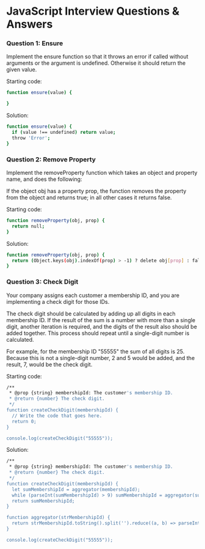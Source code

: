 # JavaScript Interview Questions & Answers

### Question 1: Ensure

Implement the ensure function so that it throws an error if called without arguments or the argument is undefined. Otherwise it should return the given value.

Starting code:

```sh
function ensure(value) {

}
```

Solution:

```sh
function ensure(value) {
  if (value !== undefined) return value;
  throw 'Error';
}
```

### Question 2: Remove Property

Implement the removeProperty function which takes an object and property name, and does the following:

If the object obj has a property prop, the function removes the property from the object and returns true; in all other cases it returns false.

Starting code:

```sh
function removeProperty(obj, prop) {
  return null;
}
```

Solution:

```sh
function removeProperty(obj, prop) {
  return (Object.keys(obj).indexOf(prop) > -1) ? delete obj[prop] : false;
}
```

### Question 3: Check Digit

Your company assigns each customer a membership ID, and you are implementing a check digit for those IDs.

The check digit should be calculated by adding up all digits in each membership ID. If the result of the sum is a number with more than a single digit, another iteration is required, and the digits of the result also should be added together. This process should repeat until a single-digit number is calculated.

For example, for the membership ID "55555" the sum of all digits is 25. Because this is not a single-digit number, 2 and 5 would be added, and the result, 7, would be the check digit.

Starting code:

```sh
/**
 * @prop {string} membershipId: The customer's membership ID.
 * @return {number} The check digit.
 */
function createCheckDigit(membershipId) {
  // Write the code that goes here.
  return 0;
}

console.log(createCheckDigit("55555"));
```

Solution:

```sh
/**
 * @prop {string} membershipId: The customer's membership ID.
 * @return {number} The check digit.
 */
function createCheckDigit(membershipId) {
  let sumMembershipId = aggregator(membershipId);
  while (parseInt(sumMembershipId) > 9) sumMembershipId = aggregator(sumMembershipId);
  return sumMembershipId;
}

function aggregator(strMembershipId) {
  return strMembershipId.toString().split('').reduce((a, b) => parseInt(a) + parseInt(b), 0);
}

console.log(createCheckDigit("55555"));
```
